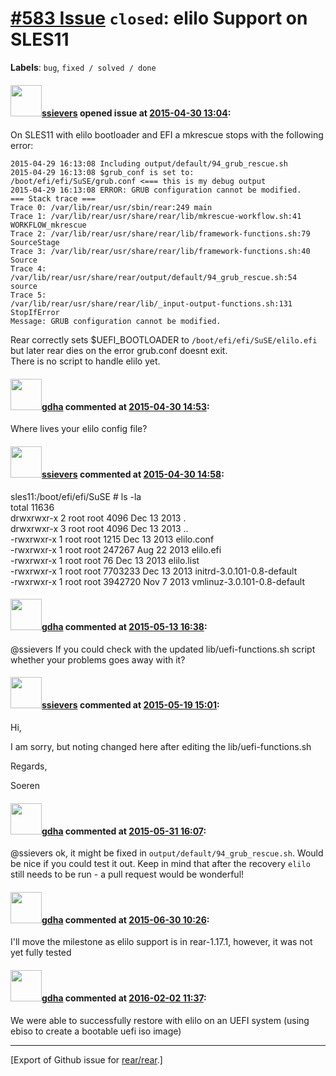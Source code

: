 [\#583 Issue](https://github.com/rear/rear/issues/583) `closed`: elilo Support on SLES11
========================================================================================

**Labels**: `bug`, `fixed / solved / done`

#### <img src="https://avatars.githubusercontent.com/u/12185947?v=4" width="50">[ssievers](https://github.com/ssievers) opened issue at [2015-04-30 13:04](https://github.com/rear/rear/issues/583):

On SLES11 with elilo bootloader and EFI a mkrescue stops with the
following error:

    2015-04-29 16:13:08 Including output/default/94_grub_rescue.sh
    2015-04-29 16:13:08 $grub_conf is set to:
    /boot/efi/efi/SuSE/grub.conf <=== this is my debug output
    2015-04-29 16:13:08 ERROR: GRUB configuration cannot be modified.
    === Stack trace ===
    Trace 0: /var/lib/rear/usr/sbin/rear:249 main
    Trace 1: /var/lib/rear/usr/share/rear/lib/mkrescue-workflow.sh:41
    WORKFLOW_mkrescue
    Trace 2: /var/lib/rear/usr/share/rear/lib/framework-functions.sh:79
    SourceStage
    Trace 3: /var/lib/rear/usr/share/rear/lib/framework-functions.sh:40 Source
    Trace 4:
    /var/lib/rear/usr/share/rear/output/default/94_grub_rescue.sh:54
    source
    Trace 5:
    /var/lib/rear/usr/share/rear/lib/_input-output-functions.sh:131
    StopIfError
    Message: GRUB configuration cannot be modified.

Rear correctly sets $UEFI\_BOOTLOADER to
`/boot/efi/efi/SuSE/elilo.efi`  
but later rear dies on the error grub.conf doesnt exit.  
There is no script to handle elilo yet.

#### <img src="https://avatars.githubusercontent.com/u/888633?u=cdaeb31efcc0048d3619651aa18dd4b76e636b21&v=4" width="50">[gdha](https://github.com/gdha) commented at [2015-04-30 14:53](https://github.com/rear/rear/issues/583#issuecomment-97827164):

Where lives your elilo config file?

#### <img src="https://avatars.githubusercontent.com/u/12185947?v=4" width="50">[ssievers](https://github.com/ssievers) commented at [2015-04-30 14:58](https://github.com/rear/rear/issues/583#issuecomment-97828591):

sles11:/boot/efi/efi/SuSE \# ls -la  
total 11636  
drwxrwxr-x 2 root root 4096 Dec 13 2013 .  
drwxrwxr-x 3 root root 4096 Dec 13 2013 ..  
-rwxrwxr-x 1 root root 1215 Dec 13 2013 elilo.conf  
-rwxrwxr-x 1 root root 247267 Aug 22 2013 elilo.efi  
-rwxrwxr-x 1 root root 76 Dec 13 2013 elilo.list  
-rwxrwxr-x 1 root root 7703233 Dec 13 2013 initrd-3.0.101-0.8-default  
-rwxrwxr-x 1 root root 3942720 Nov 7 2013 vmlinuz-3.0.101-0.8-default

#### <img src="https://avatars.githubusercontent.com/u/888633?u=cdaeb31efcc0048d3619651aa18dd4b76e636b21&v=4" width="50">[gdha](https://github.com/gdha) commented at [2015-05-13 16:38](https://github.com/rear/rear/issues/583#issuecomment-101740087):

@ssievers If you could check with the updated lib/uefi-functions.sh
script whether your problems goes away with it?

#### <img src="https://avatars.githubusercontent.com/u/12185947?v=4" width="50">[ssievers](https://github.com/ssievers) commented at [2015-05-19 15:01](https://github.com/rear/rear/issues/583#issuecomment-103538388):

Hi,

I am sorry, but noting changed here after editing the
lib/uefi-functions.sh

Regards,

Soeren

#### <img src="https://avatars.githubusercontent.com/u/888633?u=cdaeb31efcc0048d3619651aa18dd4b76e636b21&v=4" width="50">[gdha](https://github.com/gdha) commented at [2015-05-31 16:07](https://github.com/rear/rear/issues/583#issuecomment-107213220):

@ssievers ok, it might be fixed in `output/default/94_grub_rescue.sh`.
Would be nice if you could test it out. Keep in mind that after the
recovery `elilo` still needs to be run - a pull request would be
wonderful!

#### <img src="https://avatars.githubusercontent.com/u/888633?u=cdaeb31efcc0048d3619651aa18dd4b76e636b21&v=4" width="50">[gdha](https://github.com/gdha) commented at [2015-06-30 10:26](https://github.com/rear/rear/issues/583#issuecomment-117116968):

I'll move the milestone as elilo support is in rear-1.17.1, however, it
was not yet fully tested

#### <img src="https://avatars.githubusercontent.com/u/888633?u=cdaeb31efcc0048d3619651aa18dd4b76e636b21&v=4" width="50">[gdha](https://github.com/gdha) commented at [2016-02-02 11:37](https://github.com/rear/rear/issues/583#issuecomment-178521060):

We were able to successfully restore with elilo on an UEFI system (using
ebiso to create a bootable uefi iso image)

------------------------------------------------------------------------

\[Export of Github issue for
[rear/rear](https://github.com/rear/rear).\]
